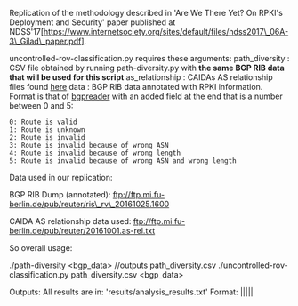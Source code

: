 Replication of the methodology described in 'Are We There Yet? On RPKI's Deployment and Security' paper
published at NDSS'17[https://www.internetsociety.org/sites/default/files/ndss2017\_06A-3\_Gilad\_paper.pdf].


uncontrolled-rov-classification.py requires these arguments:
path\_diversity : CSV file obtained by running path-diversity.py with **the same BGP RIB data that will be used for this script**
as\_relationship : CAIDAs  AS relationship files found [here](http://data.caida.org/datasets/as-relationships/serial-1/)
data : BGP RIB data annotated with RPKI information. Format is that of [bgpreader](https://bgpstream.caida.org/docs/tools/bgpreader)
with an added field at the end that is a number between 0 and 5:

```
0: Route is valid
1: Route is unknown
2: Route is invalid
3: Route is invalid because of wrong ASN
4: Route is invalid because of wrong length
5: Route is invalid because of wrong ASN and wrong length
```


Data used in our replication:

BGP RIB Dump (annotated):
ftp://ftp.mi.fu-berlin.de/pub/reuter/ris\_rv\_20161025.1600

CAIDA AS relationship data used:
ftp://ftp.mi.fu-berlin.de/pub/reuter/20161001.as-rel.txt


So overall usage:

./path-diversity <bgp_data>  //outputs path_diversity.csv
./uncontrolled-rov-classification.py path_diversity.csv <bgp_data> <number of random vantage point sets to run analysis with>


Outputs:
All results are in: 'results/analysis_results.txt'
Format:
<number of vantage points>|<number of non-rov AS>|<number of rov candidates>|<number of rov enforcers>|<number of false positive rov candidates>|<number of false positive rov enforcers>





